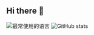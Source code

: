 ## Hi there 👋

![最常使用的语言](https://github-readme-stats.vercel.app/api/top-langs/?username=xc2f&layout=compact)
![GitHub stats](https://github-readme-stats.vercel.app/api?username=xc2f&show_icons=true&rank_icon=percentile)






<!--
**xc2f/xc2f** is a ✨ _special_ ✨ repository because its `README.md` (this file) appears on your GitHub profile.

Here are some ideas to get you started:

- 🔭 I’m currently working on ...
- 🌱 I’m currently learning ...
- 👯 I’m looking to collaborate on ...
- 🤔 I’m looking for help with ...
- 💬 Ask me about ...
- 📫 How to reach me: ...
- 😄 Pronouns: ...
- ⚡ Fun fact: ...
-->
